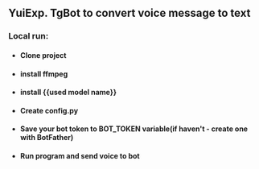 ## YuiExp. TgBot to convert voice message to text


### Local run:
- #### Clone project
- #### install ffmpeg
- #### install {{used model name}}
- #### Create config.py
- #### Save your bot token to BOT_TOKEN variable(if haven't - create one with BotFather)
- #### Run program and send voice to bot